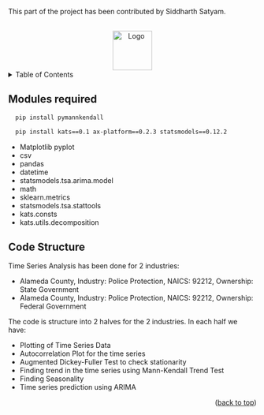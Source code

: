 <a name="readme-top"></a>

This part of the project has been contributed by Siddharth Satyam. 

<!-- PROJECT LOGO -->
<br />
<div align="center">
  <a href="https://github.com/github_username/repo_name">
    <img src="images/logo.png" alt="Logo" width="80" height="80">
  </a>
</div>

<!-- TABLE OF CONTENTS -->
<details>
  <summary>Table of Contents</summary>
  <ol>
    <li><a href="#modules-required">Modules required</a></li>
    <li><a href="#code-structure">Code Structure</a></li>
    <li><a href="#Theory">Theory</a></li>
    <li><a href="#acknowledgments">Acknowledgments</a></li>
  </ol>
</details>



<!-- Modules required -->
## Modules required

```sh
  pip install pymannkendall
```
```sh
  pip install kats==0.1 ax-platform==0.2.3 statsmodels==0.12.2
```

* Matplotlib pyplot
* csv
* pandas
* datetime
* statsmodels.tsa.arima.model
* math
* sklearn.metrics
* statsmodels.tsa.stattools
* kats.consts
* kats.utils.decomposition

<!-- Code Structure -->
## Code Structure

Time Series Analysis has been done for 2 industries:
* Alameda County, Industry: Police Protection, NAICS: 92212, Ownership: State Government
* Alameda County, Industry: Police Protection, NAICS: 92212, Ownership: Federal Government

The code is structure into 2 halves for the 2 industries. In each half we have:
* Plotting of Time Series Data
* Autocorrelation Plot for the time series
* Augmented Dickey-Fuller Test to check stationarity
* Finding trend in the time series using Mann-Kendall Trend Test
* Finding Seasonality
* Time series prediction using ARIMA


<p align="right">(<a href="#readme-top">back to top</a>)</p>

